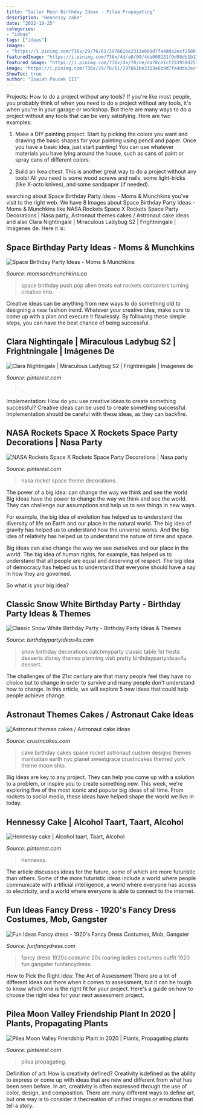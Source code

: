 ```yaml
---
title: "Sailor Moon Birthday Ideas - Pilea Propagating"
description: "Hennessy cake"
date: "2022-10-25"
categories:
- "ideas"
tags: ["ideas"]
images:
- "https://i.pinimg.com/736x/29/76/61/297661be2313e6b9d7fa4dda2ecf2500.jpg"
featuredImage: "https://i.pinimg.com/736x/4d/a0/00/4da000231f9d98db1b17f4ed1080fc2d--nasa-rocket-space-party.jpg"
featured_image: "https://i.pinimg.com/736x/da/78/ce/da78ce1cf293959d257be28a5f913b5c.jpg"
image: "https://i.pinimg.com/736x/29/76/61/297661be2313e6b9d7fa4dda2ecf2500.jpg"
ShowToc: true
author: "Isaiah Paucek III"
---
```



Projects: How to do a project without any tools?
If you're like most people, you probably think of when you need to do a project without any tools, it's when you're in your garage or workshop. But there are many ways to do a project without any tools that can be very satisfying. Here are two examples: 
1. Make a DIY painting project: Start by picking the colors you want and drawing the basic shapes for your painting using pencil and paper. Once you have a basic idea, just start painting! You can use whatever materials you have lying around the house, such as cans of paint or spray cans of different colors. 

2. Build an Ikea chest: This is another great way to do a project without any tools! All you need is some wood screws and nails, some light-tricks (like X-acto knives), and some sandpaper (if needed).

	

		
searching about Space Birthday Party Ideas - Moms &amp; Munchkins you've visit to the right web. We have 8 Images about Space Birthday Party Ideas - Moms &amp; Munchkins like NASA Rockets Space X Rockets Space Party Decorations | Nasa party, Astronaut themes cakes / Astronaut cake ideas and also Clara Nightingale | Miraculous Ladybug S2 | Frightningale | Imágenes de. Here it is:
		
    
## Space Birthday Party Ideas - Moms &amp; Munchkins

<img loading=lazy src="http://www.momsandmunchkins.ca/wp-content/uploads/2014/02/alien-cupcakes.jpg" onerror="this.onerror=null;this.src='https://tse2.mm.bing.net/th?id=OIP.fwPfzuk5JZJsS-zJy9e4AQAAAA&amp;pid=15.1';" alt="Space Birthday Party Ideas - Moms &amp; Munchkins">

_Source: momsandmunchkins.ca_

>space birthday push pop alien treats eat rockets containers turning creative into. 

	

Creative ideas can be anything from new ways to do something old to designing a new fashion trend. Whatever your creative idea, make sure to come up with a plan and execute it flawlessly. By following these simple steps, you can have the best chance of being successful.

    
## Clara Nightingale | Miraculous Ladybug S2 | Frightningale | Imágenes De

<img loading=lazy src="https://i.pinimg.com/736x/da/78/ce/da78ce1cf293959d257be28a5f913b5c.jpg" onerror="this.onerror=null;this.src='https://tse3.mm.bing.net/th?id=OIP.WLDOYDSHz_5IPSHaHAauRAAAAA&amp;pid=15.1';" alt="Clara Nightingale | Miraculous Ladybug S2 | Frightningale | Imágenes de">

_Source: pinterest.com_

>. 

	

Implementation: How do you use creative ideas to create something successful?
Creative ideas can be used to create something successful. Implementation should be careful with these ideas, as they can backfire.

    
## NASA Rockets Space X Rockets Space Party Decorations | Nasa Party

<img loading=lazy src="https://i.pinimg.com/736x/4d/a0/00/4da000231f9d98db1b17f4ed1080fc2d--nasa-rocket-space-party.jpg" onerror="this.onerror=null;this.src='https://tse3.mm.bing.net/th?id=OIP.-BWmtankr-HXontJvBqhWgCoEs&amp;pid=15.1';" alt="NASA Rockets Space X Rockets Space Party Decorations | Nasa party">

_Source: pinterest.com_

>nasa rocket space theme decorations. 

	

The power of a big idea: can change the way we think and see the world
Big ideas have the power to change the way we think and see the world. They can challenge our assumptions and help us to see things in new ways.


For example, the big idea of evolution has helped us to understand the diversity of life on Earth and our place in the natural world. The big idea of gravity has helped us to understand how the universe works. And the big idea of relativity has helped us to understand the nature of time and space.



Big ideas can also change the way we see ourselves and our place in the world. The big idea of human rights, for example, has helped us to understand that all people are equal and deserving of respect. The big idea of democracy has helped us to understand that everyone should have a say in how they are governed.



So what is your big idea?

    
## Classic Snow White Birthday Party - Birthday Party Ideas &amp; Themes

<img loading=lazy src="http://i0.wp.com/www.birthdaypartyideas4u.com/wp-content/uploads/2016/05/Classic-Snow-White-Birthday-Party-Dessert-Table.jpg" onerror="this.onerror=null;this.src='https://tse4.mm.bing.net/th?id=OIP.tTvAQRzZLOJzdoX6VW4GMQHaJ4&amp;pid=15.1';" alt="Classic Snow White Birthday Party - Birthday Party Ideas &amp; Themes">

_Source: birthdaypartyideas4u.com_

>snow birthday decorations catchmyparty classic table 1st fiesta desserts disney themes planning visit pretty birthdaypartyideas4u dessert. 

	

The challenges of the 21st century are that many people feel they have no choice but to change in order to survive and many people don't understand how to change. In this article, we will explore 5 new ideas that could help people achieve change.

    
## Astronaut Themes Cakes / Astronaut Cake Ideas

<img loading=lazy src="http://www.crustncakes.com/blog/wp-content/uploads/2015/07/7533f531dfdbc5e20e12a204536acc81.jpg" onerror="this.onerror=null;this.src='https://tse1.mm.bing.net/th?id=OIP.8B2lM59wuMRdRQBESd46VQAAAA&amp;pid=15.1';" alt="Astronaut themes cakes / Astronaut cake ideas">

_Source: crustncakes.com_

>cake birthday cakes space rocket astronaut custom designs themes manhattan earth nyc planet sweetgrace crustncakes themed york theme moon ship. 

	

Big ideas are key to any project. They can help you come up with a solution to a problem, or inspire you to create something new. This week, we're exploring five of the most iconic and popular big ideas of all time. From rockets to social media, these ideas have helped shape the world we live in today.

    
## Hennessy Cake | Alcohol Taart, Taart, Alcohol

<img loading=lazy src="https://i.pinimg.com/736x/fd/04/d8/fd04d89cca68f0a58fb8dc9d40927285.jpg" onerror="this.onerror=null;this.src='https://tse1.mm.bing.net/th?id=OIP.g2iBxoKWKGulAYWc_6A__wHaJ3&amp;pid=15.1';" alt="Hennessy cake | Alcohol taart, Taart, Alcohol">

_Source: pinterest.com_

>hennessy. 

	

The article discusses ideas for the future, some of which are more futuristic than others. Some of the more futuristic ideas include a world where people communicate with artificial intelligence, a world where everyone has access to electricity, and a world where everyone is able to connect to the internet.

    
## Fun Ideas Fancy Dress - 1920&#039;s Fancy Dress Costumes, Mob, Gangster

<img loading=lazy src="https://www.funfancydress.com/media/catalog/product/F/U/FUN2399.jpg" onerror="this.onerror=null;this.src='https://tse4.mm.bing.net/th?id=OIP.35cWM6QFSSxvwUdFjWLKjwHaMh&amp;pid=15.1';" alt="Fun Ideas Fancy dress - 1920&#039;s Fancy Dress Costumes, Mob, Gangster">

_Source: funfancydress.com_

>fancy dress 1920s costume 20s roaring ladies costumes outfit 1920 fun gangster funfancydress. 

	

How to Pick the Right Idea: The Art of Assessment
There are a lot of different ideas out there when it comes to assessment, but it can be tough to know which one is the right fit for your project. Here's a guide on how to choose the right idea for your next assessment project.

    
## Pilea Moon Valley Friendship Plant In 2020 | Plants, Propagating Plants

<img loading=lazy src="https://i.pinimg.com/736x/29/76/61/297661be2313e6b9d7fa4dda2ecf2500.jpg" onerror="this.onerror=null;this.src='https://tse1.mm.bing.net/th?id=OIP.YBHHPCXBONePFKwvlkkD1QHaJ3&amp;pid=15.1';" alt="Pilea Moon Valley Friendship Plant in 2020 | Plants, Propagating plants">

_Source: pinterest.com_

>pilea propagating. 

	

Definition of art: How is creativity defined?
Creativity isdefined as the ability to express or come up with ideas that are new and different from what has been seen before. In art, creativity is often expressed through the use of color, design, and composition. There are many different ways to define art, but one way is to consider it thecreation of unified images or emotions that tell a story.

